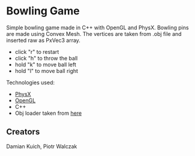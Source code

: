 
# Bowling Game

Simple bowling game made in C++ with OpenGL and PhysX. Bowling pins are made using Convex Mesh. The vertices are taken from .obj file and inserted raw as PxVec3 array.

  - click "r" to restart
  - click "h" to throw the ball
  - hold "k" to move ball left
  - hold "l" to move ball right

Technologies used:

* [PhysX](https://www.nvidia.com/pl-pl/drivers/physx/physx-9-19-0218-driver/) 
* [OpenGL](https://www.opengl.org/) 
* C++ 
* Obj loader taken from [here](https://github.com/GerhardR/objload)

Creators
----
Damian Kuich, Piotr Walczak
